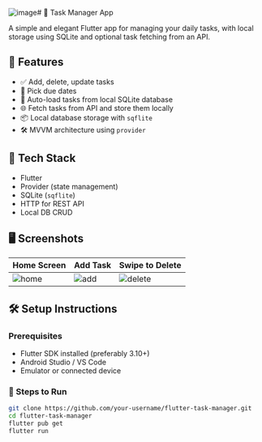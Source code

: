 ![image](https://github.com/user-attachments/assets/115b49d4-4c14-497b-924a-e31bb8146221)# 📝 Task Manager App

A simple and elegant Flutter app for managing your daily tasks, with local storage using SQLite and optional task fetching from an API.

## 📱 Features

- ✅ Add, delete, update tasks
- 📅 Pick due dates
- 🧠 Auto-load tasks from local SQLite database
- 🌐 Fetch tasks from API and store them locally
- 📦 Local database storage with `sqflite`
- 🛠 MVVM architecture using `provider`

## 🔧 Tech Stack

- Flutter
- Provider (state management)
- SQLite (`sqflite`)
- HTTP for REST API
- Local DB CRUD

## 🖥️ Screenshots

| Home Screen | Add Task | Swipe to Delete |
|-------------|----------|-----------------|
| ![home](screenshots/home.png) | ![add](screenshots/add.png) | ![delete](screenshots/delete.png) |

## 🛠️ Setup Instructions

### Prerequisites

- Flutter SDK installed (preferably 3.10+)
- Android Studio / VS Code
- Emulator or connected device

### 🔄 Steps to Run

```bash
git clone https://github.com/your-username/flutter-task-manager.git
cd flutter-task-manager
flutter pub get
flutter run
